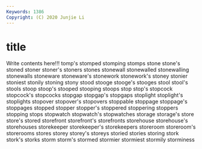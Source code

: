 ```yaml
---
Keywords: 1386
Copyright: (C) 2020 Junjie Li
---
```


# title

Write contents here!!!
tomp's 
stomped 
stomping
stomps 
stone 
stone's 
stoned 
stoner 
stoner's 
stoners 
stones 
stonewall 
stonewalled
stonewalling 
stonewalls 
stoneware 
stoneware's 
stonework 
stonework's 
stoney 
stonier 
stoniest 
stonily
stoning 
stony 
stood 
stooge 
stooge's 
stooges 
stool 
stool's 
stools 
stoop
stoop's 
stooped 
stooping 
stoops 
stop 
stop's 
stopcock 
stopcock's 
stopcocks 
stopgap
stopgap's 
stopgaps 
stoplight 
stoplight's 
stoplights 
stopover 
stopover's 
stopovers 
stoppable 
stoppage
stoppage's 
stoppages 
stopped 
stopper 
stopper's 
stoppered 
stoppering 
stoppers 
stopping 
stops
stopwatch 
stopwatch's 
stopwatches 
storage 
storage's 
store 
store's 
stored 
storefront 
storefront's
storefronts 
storehouse 
storehouse's 
storehouses 
storekeeper 
storekeeper's 
storekeepers 
storeroom 
storeroom's 
storerooms
stores 
storey 
storey's 
storeys 
storied 
stories 
storing 
stork 
stork's 
storks
storm 
storm's 
stormed 
stormier 
stormiest 
stormily 
storminess 
